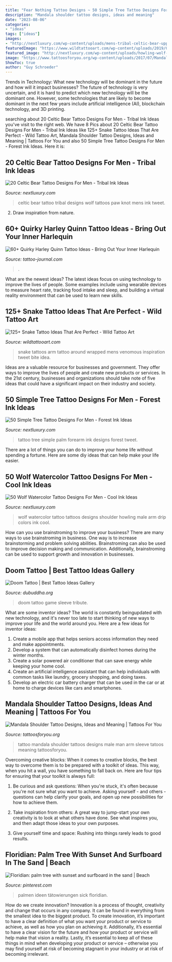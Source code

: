 ```yaml
---
title: "Fear Nothing Tattoo Designs ~ 50 Simple Tree Tattoo Designs For Men"
description: "Mandala shoulder tattoo designs, ideas and meaning"
date: "2023-08-06"
categories:
- "ideas"
tags: ["ideas"]
images:
- "http://nextluxury.com/wp-content/uploads/mens-tribal-celtic-bear-upper-back-tattoo-designs.jpg"
featuredImage: "https://www.wildtattooart.com/wp-content/uploads/2019/07/snake-tattoos-23.jpg"
featured_image: "http://nextluxury.com/wp-content/uploads/howling-wolf-watercolor-male-tattoos-on-chest.jpg"
image: "https://www.tattoosforyou.org/wp-content/uploads/2017/07/Mandala-Shoulder-Tattoo-Male.jpg"
ShowToc: true
author: "Guy Schroeder"
---
```



Trends in Technology: What new technology will be dominant in the future and how will it impact businesses?
The future of technology is very uncertain, and it is hard to predict which new technology will be the dominant one. However, some technologies that are likely to become dominant in the next few years include artificial intelligence (AI), blockchain technology, and 3D printing.

	

		
searching about 20 Celtic Bear Tattoo Designs For Men - Tribal Ink Ideas you've visit to the right web. We have 8 Pics about 20 Celtic Bear Tattoo Designs For Men - Tribal Ink Ideas like 125+ Snake Tattoo Ideas That Are Perfect - Wild Tattoo Art, Mandala Shoulder Tattoo Designs, Ideas and Meaning | Tattoos For You and also 50 Simple Tree Tattoo Designs For Men - Forest Ink Ideas. Here it is:
		
    
## 20 Celtic Bear Tattoo Designs For Men - Tribal Ink Ideas

<img loading=lazy src="http://nextluxury.com/wp-content/uploads/mens-tribal-celtic-bear-upper-back-tattoo-designs.jpg" onerror="this.onerror=null;this.src='https://tse4.mm.bing.net/th?id=OIP.6UmTfvniu1qgNSVIWKACeQHaJ4&amp;pid=15.1';" alt="20 Celtic Bear Tattoo Designs For Men - Tribal Ink Ideas">

_Source: nextluxury.com_

>celtic bear tattoo tribal designs wolf tattoos paw knot mens ink tweet. 

	

2. Draw inspiration from nature.

    
## 60+ Quirky Harley Quinn Tattoo Ideas - Bring Out Your Inner Harlequin

<img loading=lazy src="https://tattoo-journal.com/wp-content/uploads/2016/09/harley-quinn-tattoo30.jpg" onerror="this.onerror=null;this.src='https://tse4.mm.bing.net/th?id=OIP.nd5Cvo8_uZ-70jeKAjBjZAHaHa&amp;pid=15.1';" alt="60+ Quirky Harley Quinn Tattoo Ideas - Bring Out Your Inner Harlequin">

_Source: tattoo-journal.com_

>. 

	

What are the newest ideas?
The latest ideas focus on using technology to improve the lives of people. Some examples include using wearable devices to measure heart rate, tracking food intake and sleep, and building a virtual reality environment that can be used to learn new skills.

    
## 125+ Snake Tattoo Ideas That Are Perfect - Wild Tattoo Art

<img loading=lazy src="https://www.wildtattooart.com/wp-content/uploads/2019/07/snake-tattoos-23.jpg" onerror="this.onerror=null;this.src='https://tse2.mm.bing.net/th?id=OIP.lI3bWNehaO6IL6Mi4vvoXAHaJP&amp;pid=15.1';" alt="125+ Snake Tattoo Ideas That Are Perfect - Wild Tattoo Art">

_Source: wildtattooart.com_

>snake tattoos arm tattoo around wrapped mens venomous inspiration tweet bite idea. 

	

Ideas are a valuable resource for businesses and government. They offer ways to improve the lives of people and create new products or services. In the 21st century, businesses and organizations should take note of five ideas that could have a significant impact on their industry and society.

    
## 50 Simple Tree Tattoo Designs For Men - Forest Ink Ideas

<img loading=lazy src="http://nextluxury.com/wp-content/uploads/solid-black-ink-simple-palm-tree-design-tattoo-for-men-on-inner-forearm.jpg" onerror="this.onerror=null;this.src='https://tse4.mm.bing.net/th?id=OIP.heY6Pcp_3Q-83gpJc46pHwHaHa&amp;pid=15.1';" alt="50 Simple Tree Tattoo Designs For Men - Forest Ink Ideas">

_Source: nextluxury.com_

>tattoo tree simple palm forearm ink designs forest tweet. 

	

There are a lot of things you can do to improve your home life without spending a fortune. Here are some diy ideas that can help make your life easier.

    
## 50 Wolf Watercolor Tattoo Designs For Men - Cool Ink Ideas

<img loading=lazy src="http://nextluxury.com/wp-content/uploads/howling-wolf-watercolor-male-tattoos-on-chest.jpg" onerror="this.onerror=null;this.src='https://tse1.mm.bing.net/th?id=OIP.OAmbR1MEFX0GGkxDuc6UdAHaJL&amp;pid=15.1';" alt="50 Wolf Watercolor Tattoo Designs For Men - Cool Ink Ideas">

_Source: nextluxury.com_

>wolf watercolor tattoo tattoos designs shoulder howling male arm drip colors ink cool. 

	

How can you use brainstroming to improve your business?
There are many ways to use brainstroming in business. One way is to increase brainstorming and problem solving abilities. Brainstroming can also be used to improve decision making and communication. Additionally, brainstroming can be used to support growth and innovation in businesses.

    
## Doom Tattoo | Best Tattoo Ideas Gallery

<img loading=lazy src="http://www.dubuddha.org/wp-content/uploads/2016/04/Doom-Tattoo-510x510.jpg" onerror="this.onerror=null;this.src='https://tse3.mm.bing.net/th?id=OIP.kGBaeJVlThLpGiUxKJTRegHaHa&amp;pid=15.1';" alt="Doom Tattoo | Best Tattoo Ideas Gallery">

_Source: dubuddha.org_

>doom tattoo game sleeve tribute. 

	

What are some inventor ideas?
The world is constantly beingupdated with new technology, and it's never too late to start thinking of new ways to improve your life and the world around you. Here are a few ideas for inventor ideas: 
1. Create a mobile app that helps seniors access information they need and make appointments. 
2. Develop a system that can automatically disinfect homes during the winter months. 
3. Create a solar powered air conditioner that can save energy while keeping your home cool. 
4. Create an artificial intelligence assistant that can help individuals with common tasks like laundry, grocery shopping, and doing taxes. 
5. Develop an electric car battery charger that can be used in the car or at home to charge devices like cars and smartphones.

    
## Mandala Shoulder Tattoo Designs, Ideas And Meaning | Tattoos For You

<img loading=lazy src="https://www.tattoosforyou.org/wp-content/uploads/2017/07/Mandala-Shoulder-Tattoo-Male.jpg" onerror="this.onerror=null;this.src='https://tse3.mm.bing.net/th?id=OIP.V3ixnRQxkmtc4CQekKiQKwHaJ3&amp;pid=15.1';" alt="Mandala Shoulder Tattoo Designs, Ideas and Meaning | Tattoos For You">

_Source: tattoosforyou.org_

>tattoo mandala shoulder tattoos designs male man arm sleeve tatoos meaning tattoosforyou. 

	

Overcoming creative blocks:
When it comes to creative blocks, the best way to overcome them is to be prepared with a toolkit of ideas. This way, when you hit a wall, you have something to fall back on. Here are four tips for ensuring that your toolkit is always full:
1. Be curious and ask questions: When you're stuck, it's often because you're not sure what you want to achieve. Asking yourself - and others - questions can help clarify your goals, and open up new possibilities for how to achieve them.

2. Take inspiration from others: A great way to jump-start your own creativity is to look at what others have done. See what inspires you, and then adapt those ideas to your own purposes.

3. Give yourself time and space: Rushing into things rarely leads to good results.

    
## Floridian: Palm Tree With Sunset And Surfboard In The Sand | Beach

<img loading=lazy src="https://i.pinimg.com/736x/95/30/01/9530018e9ec6c301b85a7b872cbb74fc.jpg" onerror="this.onerror=null;this.src='https://tse3.mm.bing.net/th?id=OIP.KN0jcnQ9mYd4jD94CCIT0wHaJ3&amp;pid=15.1';" alt="Floridian: palm tree with sunset and surfboard in the sand | Beach">

_Source: pinterest.com_

>palmen ideen tätowierungen sick floridian. 

	

How do we create innovation?
Innovation is a process of thought, creativity and change that occurs in any company. It can be found in everything from the smallest idea to the biggest product. To create innovation, it’s important to have a clear definition of what you want your product or service to achieve, as well as how you plan on achieving it. Additionally, it’s essential to have a clear vision for the future and how your product or service will help make that vision a reality. Lastly, it’s essential to keep all of these things in mind when developing your product or service – otherwise you may find yourself at risk of becoming stagnant in your industry or at risk of becoming irrelevant.

